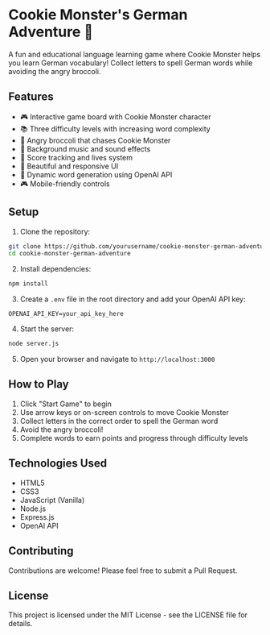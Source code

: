 # Cookie Monster's German Adventure 🍪

A fun and educational language learning game where Cookie Monster helps you learn German vocabulary! Collect letters to spell German words while avoiding the angry broccoli.

## Features

- 🎮 Interactive game board with Cookie Monster character
- 📚 Three difficulty levels with increasing word complexity
- 🥦 Angry broccoli that chases Cookie Monster
- 🎵 Background music and sound effects
- 🎯 Score tracking and lives system
- 🎨 Beautiful and responsive UI
- 🔄 Dynamic word generation using OpenAI API
- 🎮 Mobile-friendly controls

## Setup

1. Clone the repository:
```bash
git clone https://github.com/yourusername/cookie-monster-german-adventure.git
cd cookie-monster-german-adventure
```

2. Install dependencies:
```bash
npm install
```

3. Create a `.env` file in the root directory and add your OpenAI API key:
```
OPENAI_API_KEY=your_api_key_here
```

4. Start the server:
```bash
node server.js
```

5. Open your browser and navigate to `http://localhost:3000`

## How to Play

1. Click "Start Game" to begin
2. Use arrow keys or on-screen controls to move Cookie Monster
3. Collect letters in the correct order to spell the German word
4. Avoid the angry broccoli!
5. Complete words to earn points and progress through difficulty levels

## Technologies Used

- HTML5
- CSS3
- JavaScript (Vanilla)
- Node.js
- Express.js
- OpenAI API

## Contributing

Contributions are welcome! Please feel free to submit a Pull Request.

## License

This project is licensed under the MIT License - see the LICENSE file for details. 